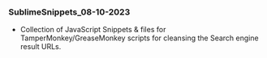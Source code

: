 ### SublimeSnippets_08-10-2023
 - Collection of JavaScript Snippets & files for TamperMonkey/GreaseMonkey scripts for cleansing the Search engine result URLs.
